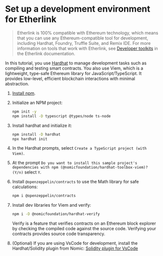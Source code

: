 # Set up a development environment for Etherlink

> Etherlink is 100% compatible with Ethereum technology, which means that you can use any Ethereum-compatible tool for development, including Hardhat, Foundry, Truffle Suite, and Remix IDE.
For more information on tools that work with Etherlink, see [Developer toolkits](https://docs.etherlink.com/building-on-etherlink/development-toolkits) in the Etherlink documentation.

In this tutorial, you use [Hardhat](https://hardhat.org/tutorial/creating-a-new-hardhat-project) to manage development tasks such as compiling and testing smart contracts.
You also use Viem, which is a lightweight, type-safe Ethereum library for JavaScript/TypeScript.
It provides low-level, efficient blockchain interactions with minimal abstraction.

1. [Install npm](https://docs.npmjs.com/downloading-and-installing-node-js-and-npm).

1. Initialize an NPM project:

    ```bash
    npm init -y
    npm install -D typescript @types/node ts-node
    ```

1. Install hardhat and initialize it:

    ```bash
    npm install -D hardhat
    npx hardhat init
    ```

1. In the Hardhat prompts, select `Create a TypeScript project (with Viem)`.

1. At the prompt `Do you want to install this sample project's dependencies with npm (@nomicfoundation/hardhat-toolbox-viem)? (Y/n)` select `Y`.

1. Install `@openzeppelin/contracts` to use the Math library for safe calculations:

    ```bash
    npm i @openzeppelin/contracts
    ```

1. Install dev libraries for Viem and verify:

    ```bash
    npm i -D @nomicfoundation/hardhat-verify
    ```

    Verify is a feature that verifies contracts on an Ethereum block explorer by checking the compiled code against the source code.
    Verifying your contracts provides source code transparency.

1. (Optional) If you are using VsCode for development, install the Hardhat/Solidity plugin from Nomic: [Solidity plugin for VsCode](https://marketplace.visualstudio.com/items?itemName=NomicFoundation.hardhat-solidity)
